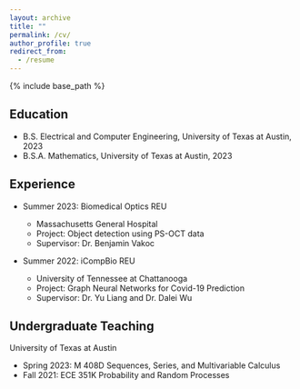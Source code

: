 ```yaml
---
layout: archive
title: ""
permalink: /cv/
author_profile: true
redirect_from:
  - /resume
---
```


{% include base_path %}

Education
---
* B.S. Electrical and Computer Engineering, University of Texas at Austin, 2023
* B.S.A. Mathematics, University of Texas at Austin, 2023

Experience
---
* Summer 2023: Biomedical Optics REU
  * Massachusetts General Hospital
  * Project: Object detection using PS-OCT data
  * Supervisor: Dr. Benjamin Vakoc

* Summer 2022: iCompBio REU
  * University of Tennessee at Chattanooga
  * Project: Graph Neural Networks for Covid-19 Prediction
  * Supervisor: Dr. Yu Liang and Dr. Dalei Wu
 
Undergraduate Teaching
---
University of Texas at Austin
* Spring 2023: M 408D Sequences, Series, and Multivariable Calculus
* Fall 2021: ECE 351K Probability and Random Processes


  
